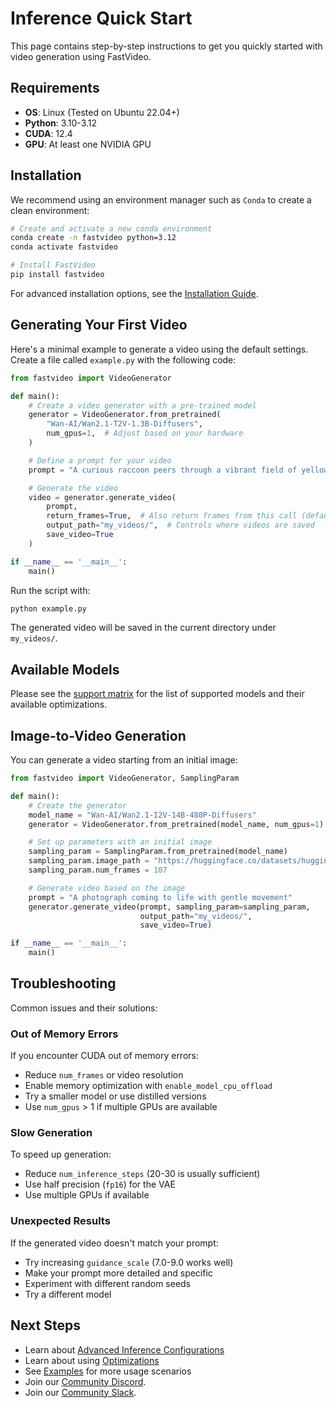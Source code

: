 # Inference Quick Start

This page contains step-by-step instructions to get you quickly started with video generation using FastVideo.

## Requirements
- **OS**: Linux (Tested on Ubuntu 22.04+)
- **Python**: 3.10-3.12
- **CUDA**: 12.4
- **GPU**: At least one NVIDIA GPU

## Installation

We recommend using an environment manager such as `Conda` to create a clean environment:

```bash
# Create and activate a new conda environment
conda create -n fastvideo python=3.12
conda activate fastvideo

# Install FastVideo
pip install fastvideo
```

For advanced installation options, see the [Installation Guide](installation.md).

## Generating Your First Video
Here's a minimal example to generate a video using the default settings. Create a file called `example.py` with the following code:

```python
from fastvideo import VideoGenerator

def main():
    # Create a video generator with a pre-trained model
    generator = VideoGenerator.from_pretrained(
        "Wan-AI/Wan2.1-T2V-1.3B-Diffusers",
        num_gpus=1,  # Adjust based on your hardware
    )

    # Define a prompt for your video
    prompt = "A curious raccoon peers through a vibrant field of yellow sunflowers, its eyes wide with interest."

    # Generate the video
    video = generator.generate_video(
        prompt,
        return_frames=True,  # Also return frames from this call (defaults to False)
        output_path="my_videos/",  # Controls where videos are saved
        save_video=True
    )

if __name__ == '__main__':
    main()
```

Run the script with:

```bash
python example.py
```

The generated video will be saved in the current directory under `my_videos/`.

## Available Models

Please see the [support matrix](#support-matrix) for the list of supported models and their available optimizations.

## Image-to-Video Generation

You can generate a video starting from an initial image:

```python
from fastvideo import VideoGenerator, SamplingParam

def main():
    # Create the generator
    model_name = "Wan-AI/Wan2.1-I2V-14B-480P-Diffusers"
    generator = VideoGenerator.from_pretrained(model_name, num_gpus=1)

    # Set up parameters with an initial image
    sampling_param = SamplingParam.from_pretrained(model_name)
    sampling_param.image_path = "https://huggingface.co/datasets/huggingface/documentation-images/resolve/main/diffusers/astronaut.jpg"
    sampling_param.num_frames = 107

    # Generate video based on the image
    prompt = "A photograph coming to life with gentle movement"
    generator.generate_video(prompt, sampling_param=sampling_param,
                             output_path="my_videos/",
                             save_video=True)

if __name__ == '__main__':
    main()
```

## Troubleshooting

Common issues and their solutions:

### Out of Memory Errors
If you encounter CUDA out of memory errors:
- Reduce `num_frames` or video resolution
- Enable memory optimization with `enable_model_cpu_offload`
- Try a smaller model or use distilled versions
- Use `num_gpus` > 1 if multiple GPUs are available

### Slow Generation
To speed up generation:
- Reduce `num_inference_steps` (20-30 is usually sufficient)
- Use half precision (`fp16`) for the VAE
- Use multiple GPUs if available

### Unexpected Results
If the generated video doesn't match your prompt:
- Try increasing `guidance_scale` (7.0-9.0 works well)
- Make your prompt more detailed and specific
- Experiment with different random seeds
- Try a different model

## Next Steps

- Learn about [Advanced Inference Configurations](#inference-configuration)
- Learn about using [Optimizations](#inference-optimizations)
- See [Examples](../examples/examples_inference_index.md) for more usage scenarios
- Join our [Community Discord](https://discord.gg/JA7cksDz86).
- Join our [Community Slack](https://join.slack.com/t/fastvideo/shared_invite/zt-2zf6ru791-sRwI9lPIUJQq1mIeB_yjJg).
